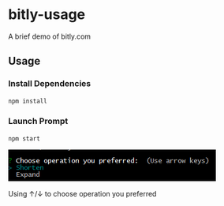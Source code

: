 # bitly-usage
A brief demo of bitly.com

## Usage ##

### Install Dependencies ###

```bash
npm install
```

### Launch Prompt ###

```bash
npm start
```

![](https://raw.githubusercontent.com/leftstick/bitly-usage/master/docs/img/operation.png)


Using &uarr;/&darr; to choose operation you preferred
 
